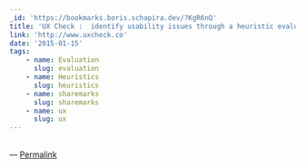 ```yaml
---
_id: 'https://bookmarks.boris.schapira.dev/?KgR6nQ'
title: 'UX Check :  identify usability issues through a heuristic evaluation'
link: 'http://www.uxcheck.co'
date: '2015-01-15'
tags:
    - name: Evaluation
      slug: evaluation
    - name: Heuristics
      slug: heuristics
    - name: sharemarks
      slug: sharemarks
    - name: ux
      slug: ux
---
```


<br>&#8212;
<a href="https://bookmarks.boris.schapira.dev/?KgR6nQ" title="Permalink">Permalink</a>
